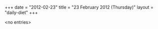 +++
date = "2012-02-23"
title = "23 February 2012 (Thursday)"
layout = "daily-diet"
+++

\<no entries\>
